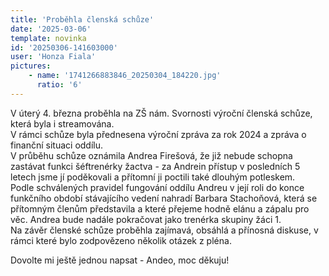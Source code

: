 ```yaml
---
title: 'Proběhla členská schůze'
date: '2025-03-06'
template: novinka
id: '20250306-141603000'
user: 'Honza Fiala'
pictures:
    - name: '1741266883846_20250304_184220.jpg'
      ratio: '6'
---
```

V úterý 4. března proběhla na ZŠ nám. Svornosti výroční členská schůze, která byla i streamována.  
V rámci schůze byla přednesena výroční zpráva za rok 2024 a zpráva o finanční situaci oddílu.  
V průběhu schůze oznámila Andrea Firešová, že již nebude schopna zastávat funkci šéftrenérky žactva - za Andrein přístup v posledních 5 letech jsme jí poděkovali a přítomní ji poctili také dlouhým potleskem.  
Podle schválených pravidel fungování oddílu Andreu v její roli do konce funkčního období stávajícího vedení nahradí Barbara Stachoňová, která se přítomným členům představila a které přejeme hodně elánu a zápalu pro věc. Andrea bude nadále pokračovat jako trenérka skupiny žáci 1.  
Na závěr členské schůze proběhla zajímavá, obsáhlá a přínosná diskuse, v rámci které bylo zodpovězeno několik otázek z pléna.

Dovolte mi ještě jednou napsat - Andeo, moc děkuju!
